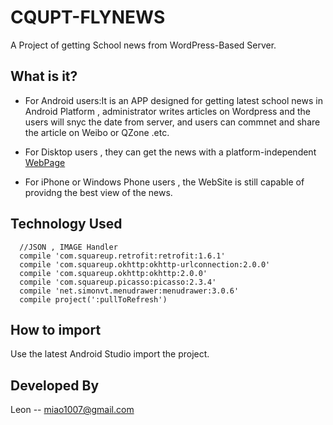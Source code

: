 CQUPT-FLYNEWS
=============

A Project of getting School news from WordPress-Based Server.

What is it?
-------------
* For Android users:It is an APP designed for getting latest school news in Android Platform , administrator writes articles on Wordpress and the users will snyc the date from server, and users can commnet and share the article on Weibo or QZone .etc.

* For Disktop users , they can get the news with a platform-independent [WebPage](http://leondemac.jd-app.com/)

* For iPhone or Windows Phone users , the WebSite is still capable of providng the best view of the news.

Technology Used
-------------

  
      //JSON , IMAGE Handler
      compile 'com.squareup.retrofit:retrofit:1.6.1'
      compile 'com.squareup.okhttp:okhttp-urlconnection:2.0.0'
      compile 'com.squareup.okhttp:okhttp:2.0.0'
      compile 'com.squareup.picasso:picasso:2.3.4'
      compile 'net.simonvt.menudrawer:menudrawer:3.0.6'
      compile project(':pullToRefresh')


How to import
-------------
Use the latest Android Studio import the project.

Developed By
-------------
Leon -- miao1007@gmail.com
